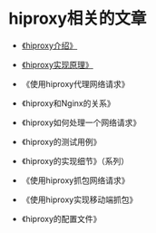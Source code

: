 # hiproxy相关的文章

* [《hiproxy介绍》](https://github.com/hiproxy/hiproxy/wiki/hiproxy%E4%BB%8B%E7%BB%8D)
* [《hiproxy实现原理》](https://github.com/hiproxy/hiproxy/wiki/hiproxy%E5%AE%9E%E7%8E%B0%E5%8E%9F%E7%90%86)

* 《使用hiproxy代理网络请求》
* 《hiproxy和Nginx的关系》
* 《hiproxy如何处理一个网络请求》
* 《hiproxy的测试用例》
* 《hiproxy的实现细节》（系列）
* 《使用hiproxy抓包网络请求》
* 《使用hiproxy实现移动端抓包》
* 《hiproxy的配置文件》